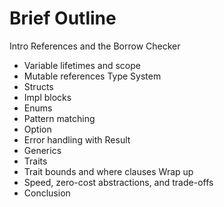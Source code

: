 # Brief Outline

Intro
References and the Borrow Checker
- Variable lifetimes and scope
- Mutable references
Type System
- Structs
- Impl blocks
- Enums
- Pattern matching
- Option
- Error handling with Result
- Generics
- Traits
- Trait bounds and where clauses
Wrap up
- Speed, zero-cost abstractions, and trade-offs
- Conclusion
